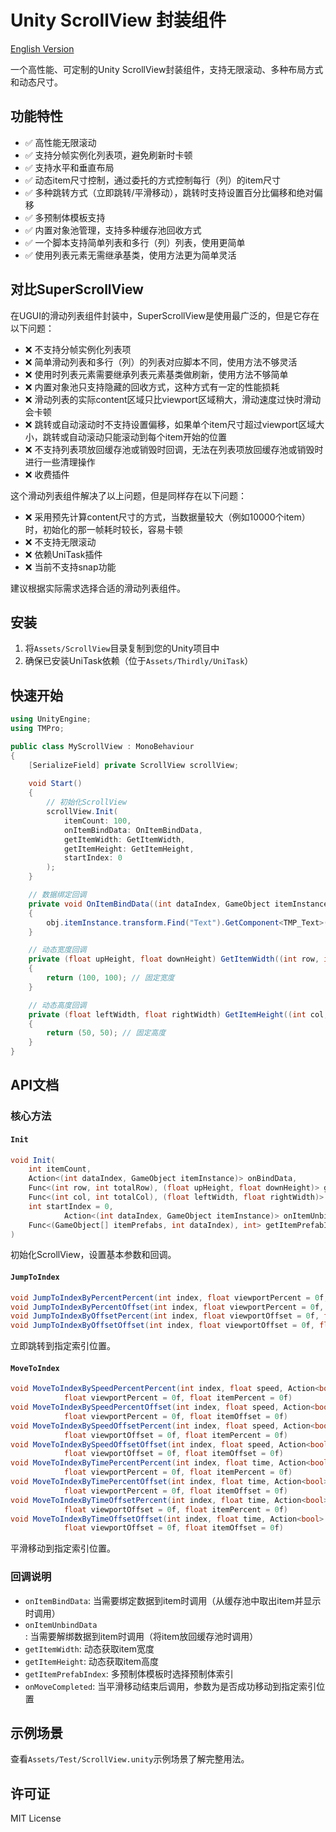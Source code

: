 # Unity ScrollView 封装组件

[English Version](README_EN.md)

一个高性能、可定制的Unity ScrollView封装组件，支持无限滚动、多种布局方式和动态尺寸。

## 功能特性

- ✅ 高性能无限滚动
- ✅ 支持分帧实例化列表项，避免刷新时卡顿
- ✅ 支持水平和垂直布局
- ✅ 动态item尺寸控制，通过委托的方式控制每行（列）的item尺寸
- ✅ 多种跳转方式（立即跳转/平滑移动），跳转时支持设置百分比偏移和绝对偏移
- ✅ 多预制体模板支持
- ✅ 内置对象池管理，支持多种缓存池回收方式
- ✅ 一个脚本支持简单列表和多行（列）列表，使用更简单
- ✅ 使用列表元素无需继承基类，使用方法更为简单灵活

## 对比SuperScrollView

在UGUI的滑动列表组件封装中，SuperScrollView是使用最广泛的，但是它存在以下问题：

- ❌ 不支持分帧实例化列表项
- ❌ 简单滑动列表和多行（列）的列表对应脚本不同，使用方法不够灵活
- ❌ 使用时列表元素需要继承列表元素基类做刷新，使用方法不够简单
- ❌ 内置对象池只支持隐藏的回收方式，这种方式有一定的性能损耗
- ❌ 滑动列表的实际content区域只比viewport区域稍大，滑动速度过快时滑动会卡顿
- ❌ 跳转或自动滚动时不支持设置偏移，如果单个item尺寸超过viewport区域大小，跳转或自动滚动只能滚动到每个item开始的位置
- ❌ 不支持列表项放回缓存池或销毁时回调，无法在列表项放回缓存池或销毁时进行一些清理操作
- ❌ 收费插件

这个滑动列表组件解决了以上问题，但是同样存在以下问题：

- ❌ 采用预先计算content尺寸的方式，当数据量较大（例如10000个item）时，初始化的那一帧耗时较长，容易卡顿
- ❌ 不支持无限滚动
- ❌ 依赖UniTask插件
- ❌ 当前不支持snap功能

建议根据实际需求选择合适的滑动列表组件。

## 安装

1. 将`Assets/ScrollView`目录复制到您的Unity项目中
2. 确保已安装UniTask依赖（位于`Assets/Thirdly/UniTask`）

## 快速开始

```csharp
using UnityEngine;
using TMPro;

public class MyScrollView : MonoBehaviour
{
    [SerializeField] private ScrollView scrollView;
    
    void Start()
    {
        // 初始化ScrollView
        scrollView.Init(
            itemCount: 100, 
            onItemBindData: OnItemBindData,
            getItemWidth: GetItemWidth,
            getItemHeight: GetItemHeight,
            startIndex: 0
        );
    }

    // 数据绑定回调
    private void OnItemBindData((int dataIndex, GameObject itemInstance) obj)
    {
        obj.itemInstance.transform.Find("Text").GetComponent<TMP_Text>().text = obj.dataIndex.ToString();
    }

    // 动态宽度回调
    private (float upHeight, float downHeight) GetItemWidth((int row, int totalRow) arg)
    {
        return (100, 100); // 固定宽度
    }

    // 动态高度回调
    private (float leftWidth, float rightWidth) GetItemHeight((int col, int totalCol) arg)
    {
        return (50, 50); // 固定高度
    }
}
```

## API文档

### 核心方法

#### `Init`
```csharp
void Init(
    int itemCount, 
    Action<(int dataIndex, GameObject itemInstance)> onBindData,
    Func<(int row, int totalRow), (float upHeight, float downHeight)> getItemWidth,
    Func<(int col, int totalCol), (float leftWidth, float rightWidth)> getItemHeight,
    int startIndex = 0,
            Action<(int dataIndex, GameObject itemInstance)> onItemUnbindData = null,
    Func<(GameObject[] itemPrefabs, int dataIndex), int> getItemPrefabIndex = null
)
```
初始化ScrollView，设置基本参数和回调。

#### `JumpToIndex`
```csharp
void JumpToIndexByPercentPercent(int index, float viewportPercent = 0f, float itemPercent = 0f)
void JumpToIndexByPercentOffset(int index, float viewportPercent = 0f, float itemOffset = 0f)
void JumpToIndexByOffsetPercent(int index, float viewportOffset = 0f, float itemPercent = 0f)
void JumpToIndexByOffsetOffset(int index, float viewportOffset = 0f, float itemOffset = 0f)
```
立即跳转到指定索引位置。

#### `MoveToIndex`
```csharp
void MoveToIndexBySpeedPercentPercent(int index, float speed, Action<bool> onMoveCompleted = null,
            float viewportPercent = 0f, float itemPercent = 0f)
void MoveToIndexBySpeedPercentOffset(int index, float speed, Action<bool> onMoveCompleted = null,
            float viewportPercent = 0f, float itemOffset = 0f)
void MoveToIndexBySpeedOffsetPercent(int index, float speed, Action<bool> onMoveCompleted = null,
            float viewportOffset = 0f, float itemPercent = 0f)
void MoveToIndexBySpeedOffsetOffset(int index, float speed, Action<bool> onMoveCompleted = null,
            float viewportOffset = 0f, float itemOffset = 0f)
void MoveToIndexByTimePercentPercent(int index, float time, Action<bool> onMoveCompleted = null,
            float viewportPercent = 0f, float itemPercent = 0f)
void MoveToIndexByTimePercentOffset(int index, float time, Action<bool> onMoveCompleted = null,
            float viewportPercent = 0f, float itemOffset = 0f)
void MoveToIndexByTimeOffsetPercent(int index, float time, Action<bool> onMoveCompleted = null,
            float viewportOffset = 0f, float itemPercent = 0f)
void MoveToIndexByTimeOffsetOffset(int index, float time, Action<bool> onMoveCompleted = null,
            float viewportOffset = 0f, float itemOffset = 0f)
```
平滑移动到指定索引位置。

### 回调说明

- `onItemBindData`: 当需要绑定数据到item时调用（从缓存池中取出item并显示时调用）
- `onItemUnbindData`: 当需要解绑数据到item时调用（将item放回缓存池时调用）
- `getItemWidth`: 动态获取item宽度
- `getItemHeight`: 动态获取item高度
- `getItemPrefabIndex`: 多预制体模板时选择预制体索引
- `onMoveCompleted`: 当平滑移动结束后调用，参数为是否成功移动到指定索引位置

## 示例场景

查看`Assets/Test/ScrollView.unity`示例场景了解完整用法。

## 许可证

MIT License